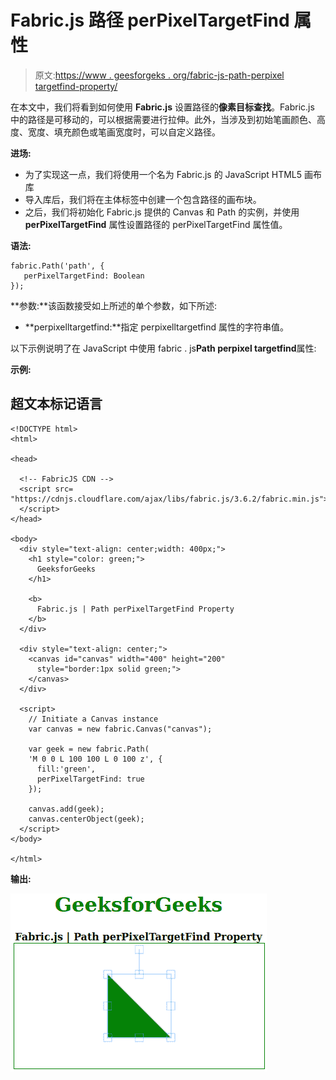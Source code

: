 # Fabric.js 路径 perPixelTargetFind 属性

> 原文:[https://www . geesforgeks . org/fabric-js-path-perpixel targetfind-property/](https://www.geeksforgeeks.org/fabric-js-path-perpixeltargetfind-property/)

在本文中，我们将看到如何使用 **Fabric.js** 设置路径的**像素目标查找**。Fabric.js 中的路径是可移动的，可以根据需要进行拉伸。此外，当涉及到初始笔画颜色、高度、宽度、填充颜色或笔画宽度时，可以自定义路径。

**进场:**

*   为了实现这一点，我们将使用一个名为 Fabric.js 的 JavaScript HTML5 画布库
*   导入库后，我们将在主体标签中创建一个包含路径的画布块。
*   之后，我们将初始化 Fabric.js 提供的 Canvas 和 Path 的实例，并使用 **perPixelTargetFind** 属性设置路径的 perPixelTargetFind 属性值。

**语法:**

```
fabric.Path('path', {
   perPixelTargetFind: Boolean
});
```

**参数:**该函数接受如上所述的单个参数，如下所述:

*   **perpixelltargetfind:**指定 perpixelltargetfind 属性的字符串值。

以下示例说明了在 JavaScript 中使用 fabric . js**Path perpixel targetfind**属性:

**示例:**

## 超文本标记语言

```
<!DOCTYPE html> 
<html> 

<head>

  <!-- FabricJS CDN -->
  <script src= 
"https://cdnjs.cloudflare.com/ajax/libs/fabric.js/3.6.2/fabric.min.js"> 
  </script> 
</head> 

<body> 
  <div style="text-align: center;width: 400px;"> 
    <h1 style="color: green;"> 
      GeeksforGeeks 
    </h1>

    <b> 
      Fabric.js | Path perPixelTargetFind Property 
    </b> 
  </div> 

  <div style="text-align: center;"> 
    <canvas id="canvas" width="400" height="200"
      style="border:1px solid green;"> 
    </canvas> 
  </div> 

  <script> 
    // Initiate a Canvas instance 
    var canvas = new fabric.Canvas("canvas"); 

    var geek = new fabric.Path(
    'M 0 0 L 100 100 L 0 100 z', {
      fill:'green', 
      perPixelTargetFind: true
    });

    canvas.add(geek);
    canvas.centerObject(geek);
  </script> 
</body> 

</html>
```

**输出:**

![](img/42d6d69866a17f789547abb28d86a392.png)